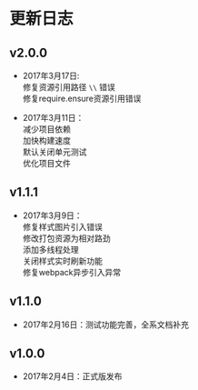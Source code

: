 # 更新日志
## v2.0.0
* 2017年3月17日: <br />
修复资源引用路径 `\\` 错误<br />
修复require.ensure资源引用错误<br />

* 2017年3月11日： <br />
减少项目依赖<br />
加快构建速度<br />
默认关闭单元测试<br />
优化项目文件

## v1.1.1
* 2017年3月9日： <br />
修复样式图片引入错误 <br />
修改打包资源为相对路劲 <br />
添加多线程处理 <br />
关闭样式实时刷新功能 <br />
修复webpack异步引入异常

## v1.1.0
* 2017年2月16日：测试功能完善，全系文档补充

## v1.0.0
* 2017年2月4日：正式版发布
